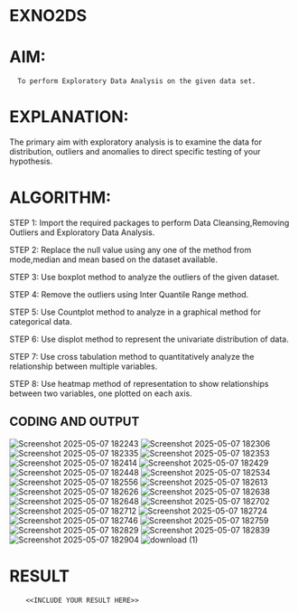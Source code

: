 # EXNO2DS
# AIM:
      To perform Exploratory Data Analysis on the given data set.
      
# EXPLANATION:
  The primary aim with exploratory analysis is to examine the data for distribution, outliers and anomalies to direct specific testing of your hypothesis.
  
# ALGORITHM:
STEP 1: Import the required packages to perform Data Cleansing,Removing Outliers and Exploratory Data Analysis.

STEP 2: Replace the null value using any one of the method from mode,median and mean based on the dataset available.

STEP 3: Use boxplot method to analyze the outliers of the given dataset.

STEP 4: Remove the outliers using Inter Quantile Range method.

STEP 5: Use Countplot method to analyze in a graphical method for categorical data.

STEP 6: Use displot method to represent the univariate distribution of data.

STEP 7: Use cross tabulation method to quantitatively analyze the relationship between multiple variables.

STEP 8: Use heatmap method of representation to show relationships between two variables, one plotted on each axis.

## CODING AND OUTPUT
![Screenshot 2025-05-07 182243](https://github.com/user-attachments/assets/8b9c44ca-2e23-4411-9ab7-9323e777b992)
![Screenshot 2025-05-07 182306](https://github.com/user-attachments/assets/d0424e63-c341-41e2-9881-fe0e5d9cf2a8)
![Screenshot 2025-05-07 182335](https://github.com/user-attachments/assets/87e71b0d-f0ec-463d-8c17-4846995a9155)
![Screenshot 2025-05-07 182353](https://github.com/user-attachments/assets/063b018b-b653-45c0-ab23-a194966021d8)
![Screenshot 2025-05-07 182414](https://github.com/user-attachments/assets/b20a3ae4-f91c-4b43-a6b8-36d986ebeda3)
![Screenshot 2025-05-07 182429](https://github.com/user-attachments/assets/7c1baf0e-cad3-4369-adda-1e48e6f45ffd)
![Screenshot 2025-05-07 182448](https://github.com/user-attachments/assets/ba9eb1ac-0314-4330-8b48-100f7e261f35)
![Screenshot 2025-05-07 182534](https://github.com/user-attachments/assets/e373803f-043d-45c2-8255-c8f735f1d558)
![Screenshot 2025-05-07 182556](https://github.com/user-attachments/assets/d8a7a28b-958a-4c76-a938-680ee71786d7)
![Screenshot 2025-05-07 182613](https://github.com/user-attachments/assets/1ce2c546-c28c-40d4-90fb-24fd8918daf7)
![Screenshot 2025-05-07 182626](https://github.com/user-attachments/assets/6bfc3574-c0dc-4f68-a427-16147681a726)
![Screenshot 2025-05-07 182638](https://github.com/user-attachments/assets/5271fab9-7ed2-453c-bb70-cd7ec8092adf)
![Screenshot 2025-05-07 182648](https://github.com/user-attachments/assets/824c72a6-a8b3-40f2-b028-ba16ac56bec5)
![Screenshot 2025-05-07 182702](https://github.com/user-attachments/assets/47a28da1-afae-479c-9ea9-c5a111703f67)
![Screenshot 2025-05-07 182712](https://github.com/user-attachments/assets/bdadaaf3-fa51-4de6-9027-80a6dc9ada54)
![Screenshot 2025-05-07 182724](https://github.com/user-attachments/assets/1c1b554a-698e-4def-9400-8fdbace318d0)
![Screenshot 2025-05-07 182746](https://github.com/user-attachments/assets/8d7b30d1-c128-4089-bf07-c969296437f0)
![Screenshot 2025-05-07 182759](https://github.com/user-attachments/assets/9832b55a-1751-4e12-839f-19313889daad)
![Screenshot 2025-05-07 182829](https://github.com/user-attachments/assets/d79b2ae8-bd14-4ae9-99f0-30f9d938a07c)
![Screenshot 2025-05-07 182839](https://github.com/user-attachments/assets/fd46b1d0-f3cd-4fa1-ac25-46667a46d3e8)
![Screenshot 2025-05-07 182904](https://github.com/user-attachments/assets/b9068dda-bc8d-4b44-8e15-8061a42015fa)
![download (1)](https://github.com/user-attachments/assets/d76af86c-5062-4e97-91b9-64bb2e82eaaf)


# RESULT
        <<INCLUDE YOUR RESULT HERE>>
